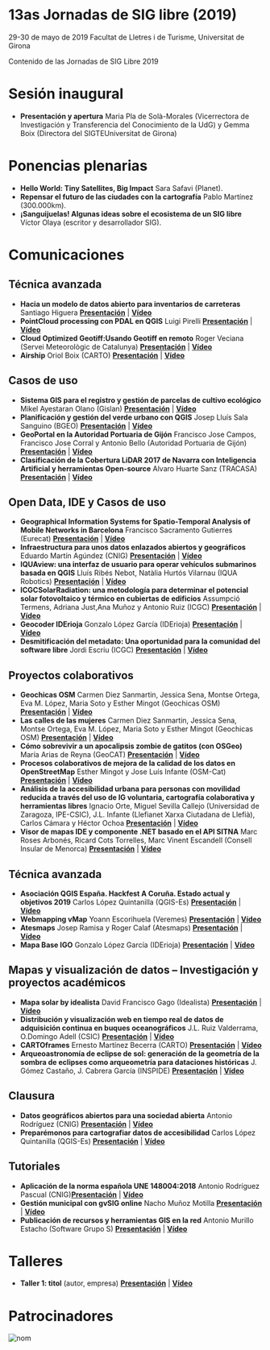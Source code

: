 # 13as Jornadas de SIG libre (2019)

29-30 de mayo de 2019
Facultat de Lletres i de Turisme, Universitat de Girona

Contenido de las Jornadas de SIG Libre 2019

Sesión inaugural
==================

* **Presentación y apertura** Maria Pla de Solà-Morales (Vicerrectora de Investigación y Transferencia del Conocimiento de la UdG) y Gemma Boix (Directora del SIGTEUniversitat de Girona)

Ponencias plenarias
====================

* **Hello World: Tiny Satellites, Big Impact** Sara Safavi (Planet).
* **Repensar el futuro de las ciudades con la cartografía** Pablo Martínez (300.000km).
* **¡Sanguijuelas! Algunas ideas sobre el ecosistema de un SIG libre** Víctor Olaya (escritor y desarrollador SIG).

Comunicaciones
=================

Técnica avanzada
---------------------------

* **Hacia un modelo de datos abierto para inventarios de carreteras** Santiago Higuera **[Presentación]()** | **[Vídeo]()**
* **PointCloud processing con PDAL en QGIS** Luigi Pirelli **[Presentación]()** | **[Vídeo]()**
* **Cloud Optimized Geotiff:Usando Geotiff en remoto** Roger Veciana (Servei Meteorològic de Catalunya) **[Presentación]()** | **[Vídeo]()**
* **Airship** Oriol Boix (CARTO) **[Presentación]()** | **[Vídeo]()**

Casos de uso
---------------------------
* **Sistema GIS para el registro y gestión de parcelas de cultivo ecológico** Mikel Ayestaran Olano (Gislan) **[Presentación]()** | **[Vídeo]()**
* **Planificación y gestión del verde urbano con QGIS** Josep Lluís Sala Sanguino (BGEO) **[Presentación]()** | **[Vídeo]()**
* **GeoPortal en la Autoridad Portuaria de Gijón** Francisco Jose Campos, Francisco Jose Corral y Antonio Bello (Autoridad Portuaria de Gijón) **[Presentación]()** | **[Vídeo]()**
* **Clasificación de la Cobertura LiDAR 2017 de Navarra con Inteligencia Artificial y herramientas Open-source** Alvaro Huarte Sanz (TRACASA) **[Presentación]()** | **[Vídeo]()**

Open Data, IDE y Casos de uso
---------------------------
* **Geographical Information Systems for Spatio-Temporal Analysis of Mobile Networks in Barcelona** Francisco Sacramento Gutierres (Eurecat) **[Presentación]()** | **[Vídeo]()**
* **Infraestructura para unos datos enlazados abiertos y geográficos** Eduardo Martín Agúndez (CNIG) **[Presentación]()** | **[Vídeo]()**
* **IQUAview: una interfaz de usuario para operar vehículos submarinos basada en QGIS** Lluís Ribés Nebot, Natàlia Hurtós Vilarnau
(IQUA Robotics) **[Presentación]()** | **[Vídeo]()**
* **ICGCSolarRadiation: una metodología para determinar el potencial solar fotovoltaico y térmico en cubiertas de edificios** Assumpció Termens, Adriana Just,Ana Muñoz y Antonio Ruiz (ICGC) **[Presentación]()** | **[Vídeo]()**
* **Geocoder IDErioja** Gonzalo López García (IDErioja) **[Presentación]()** | **[Vídeo]()**
* **Desmitificación del metadato: Una oportunidad para la comunidad del software libre** Jordi Escriu (ICGC) **[Presentación]()** | **[Vídeo]()**

Proyectos colaborativos
---------------------------
* **Geochicas OSM** Carmen Diez Sanmartin, Jessica Sena, Montse Ortega, Eva M. López, Maria Soto y Esther Mingot (Geochicas OSM) **[Presentación]()** | **[Vídeo]()**
* **Las calles de las mujeres** Carmen Diez Sanmartin, Jessica Sena, Montse Ortega, Eva M. López, Maria Soto y Esther Mingot (Geochicas OSM) **[Presentación]()** | **[Vídeo]()**
* **Cómo sobrevivir a un apocalipsis zombie de gatitos (con OSGeo)** María Arias de Reyna (GeoCAT) **[Presentación]()** | **[Vídeo]()**
* **Procesos colaborativos de mejora de la calidad de los datos en OpenStreetMap** Esther Mingot y Jose Luís Infante (OSM-Cat) **[Presentación]()** | **[Vídeo]()**
* **Análisis de la accesibilidad urbana para personas con movilidad reducida a través del uso de IG voluntaria, cartografía colaborativa y herramientas libres** Ignacio Orte, Miguel Sevilla Callejo (Universidad de Zaragoza, IPE-CSIC), J.L. Infante (Llefianet Xarxa Ciutadana de Llefià), Carlos Cámara y Héctor Ochoa **[Presentación]()** | **[Vídeo]()**
* **Visor de mapas IDE y componente .NET basado en el API SITNA** Marc Roses Arbonés, Ricard Cots Torrelles, Marc Vinent Escandell (Consell Insular de Menorca) **[Presentación]()** | **[Vídeo]()**

Técnica avanzada
---------------------------
* **Asociación QGIS España. Hackfest A Coruña. Estado actual y objetivos 2019** Carlos López Quintanilla (QGIS-Es) **[Presentación]()** | **[Vídeo]()**
* **Webmapping vMap** Yoann Escorihuela (Veremes) **[Presentación]()** | **[Vídeo]()**
* **Atesmaps** Josep Ramisa y Roger Calaf (Atesmaps) **[Presentación]()** | **[Vídeo]()**
* **Mapa Base IGO** Gonzalo López García (IDErioja) **[Presentación]()** | **[Vídeo]()**


Mapas y visualización de datos – Investigación y proyectos académicos
------------------------------------------------------------------------------------------------------------
* **Mapa solar by idealista** David Francisco Gago (Idealista) **[Presentación]()** | **[Vídeo]()**
* **Distribución y visualización web en tiempo real de datos de adquisición continua en buques oceanográficos** J.L. Ruiz Valderrama, O.Domingo Adell (CSIC) **[Presentación]()** | **[Vídeo]()**
* **CARTOframes** Ernesto Martínez Becerra (CARTO) **[Presentación]()** | **[Vídeo]()**
* **Arqueoastronomía de eclipse de sol: generación de la geometría de la sombra de eclipses como arqueometría para dataciones históricas** J. Gómez Castaño, J. Cabrera García (INSPIDE) **[Presentación]()** | **[Vídeo]()**


Clausura
---------------------------
* **Datos geográficos abiertos para una sociedad abierta** Antonio Rodríguez (CNIG) **[Presentación]()** | **[Vídeo]()**
* **Preparémonos para cartografiar datos de accesibilidad** Carlos López Quintanilla (QGIS-Es) **[Presentación]()** | **[Vídeo]()**

Tutoriales
---------------------------
* **Aplicación de la norma española UNE 148004:2018** Antonio Rodríguez Pascual (CNIG)**[Presentación]()** | **[Vídeo]()**
* **Gestión municipal con gvSIG online** Nacho Muñoz Motilla **[Presentación]()** | **[Vídeo]()**
* **Publicación de recursos y herramientas GIS en la red** Antonio Murillo Estacho (Software Grupo S) **[Presentación]()** | **[Vídeo]()**

Talleres
========

* **Taller 1: titol** (autor, empresa) **[Presentación]()** | **[Vídeo]()**

Patrocinadores
==============

![nom](img/fitxer.jpg)

